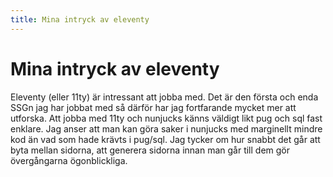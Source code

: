 ```yaml
---
title: Mina intryck av eleventy
---
```


# Mina intryck av eleventy

Eleventy (eller 11ty) är intressant att jobba med. Det är den första och enda SSGn jag har jobbat med så därför har jag fortfarande mycket mer att utforska. Att jobba med 11ty och nunjucks känns väldigt likt pug och sql fast enklare. Jag anser att man kan göra saker i nunjucks med marginellt mindre kod än vad som hade krävts i pug/sql. Jag tycker om hur snabbt det går att byta mellan sidorna, att generera sidorna innan man går till dem gör övergångarna ögonblickliga.